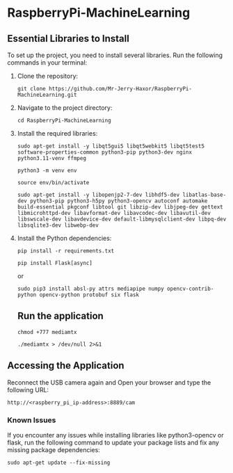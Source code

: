 # RaspberryPi-MachineLearning

## Essential Libraries to Install

To set up the project, you need to install several libraries. Run the following commands in your terminal:

1. Clone the repository:

   ```
   git clone https://github.com/Mr-Jerry-Haxor/RaspberryPi-MachineLearning.git
   ```
2. Navigate to the project directory:

   ```
   cd RaspberryPi-MachineLearning
   ```
3. Install the required libraries:

   ```
   sudo apt-get install -y libqt5gui5 libqt5webkit5 libqt5test5 software-properties-common python3-pip python3-dev nginx python3.11-venv ffmpeg
   ```

   ```
   python3 -m venv env 
   ```

   ```
   source env/bin/activate
   ```

   ```
   sudo apt-get install -y libopenjp2-7-dev libhdf5-dev libatlas-base-dev python3-pip python3-h5py python3-opencv autoconf automake build-essential pkgconf libtool git libzip-dev libjpeg-dev gettext libmicrohttpd-dev libavformat-dev libavcodec-dev libavutil-dev libswscale-dev libavdevice-dev default-libmysqlclient-dev libpq-dev libsqlite3-dev libwebp-dev
   ```
4. Install the Python dependencies:

   ```
   pip install -r requirements.txt

   pip install Flask[async]

   ```

   or

   ```
   sudo pip3 install absl-py attrs mediapipe numpy opencv-contrib-python opencv-python protobuf six flask
   ```

   ## Run the application


   ```
   chmod +777 mediamtx
   ```

   ```
   ./mediamtx > /dev/null 2>&1
   ```

## Accessing the Application

Reconnect the USB camera again and Open your browser and type the following URL:

```
http://<raspberry_pi_ip-address>:8889/cam
```

### Known Issues

If you encounter any issues while installing libraries like python3-opencv or flask, run the following command to update your package lists and fix any missing package dependencies:

```
sudo apt-get update --fix-missing
```
